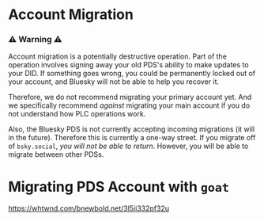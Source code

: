 # Account Migration 

### ⚠️ Warning ⚠️ ️
Account migration is a potentially destructive operation. Part of the operation involves signing away your old PDS's ability to make updates to your DID. If something goes wrong, you could be permanently locked out of your account, and Bluesky will not be able to help you recover it. 

Therefore, we do not recommend migrating your primary account yet. And we specifically recommend _against_ migrating your main account if you do not understand how PLC operations work.

Also, the Bluesky PDS is not currently accepting incoming migrations (it will in the future). Therefore this is currently a one-way street. If you migrate off of `bsky.social`, _you will not be able to return_. However, you will be able to migrate between other PDSs.


# Migrating PDS Account with `goat`

https://whtwnd.com/bnewbold.net/3l5ii332pf32u